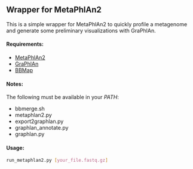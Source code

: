 ## Wrapper for MetaPhlAn2

This is a simple wrapper for MetaPhlAn2 to quickly profile a metagenome
and generate some preliminary visualizations with GraPhlAn.

#### Requirements:
- [MetaPhlAn2](https://bitbucket.org/biobakery/metaphlan2#markdown-header-installation)
- [GraPhlAn](https://huttenhower.sph.harvard.edu/graphlan)
- [BBMap](https://sourceforge.net/projects/bbmap/)

#### Notes:
The following must be available in your *PATH*:
- bbmerge.sh
- metaphlan2.py
- export2graphlan.py
- graphlan_annotate.py
- graphlan.py

#### Usage:
```bash
run_metaphlan2.py [your_file.fastq.gz]
```